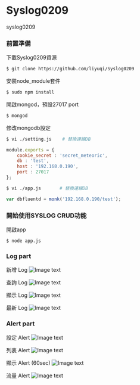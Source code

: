 # Syslog0209
syslog0209

### 前置準備

下載Syslog0209資源

```bash 
$ git clone https://github.com/liyuqi/Syslog0209
```


安裝node_module套件

```bash 
$ sudo npm install
```


開啟mongod，預設27017 port

```bash 
$ mongod
```

修改mongodb設定

```sh
$ vi ./setting.js    # 替換連線DB
```

```js
module.exports = {
	cookie_secret : 'secret_meteoric',
  	db : 'test',
  	host : '192.168.0.190',
	port : 27017
};
```

```sh
$ vi ./app.js       # 替換連線DB
```

```js
var dbfluentd = monk('192.168.0.190/test');
```

### 開始使用SYSLOG CRUD功能

開啟app

```bash
$ node app.js
```

### Log part

新增 Log
![Image text](https://github.com/liyuqi/Syslog0130/blob/master/example/syslog_CRUD_insert.png)

查詢 Log
![Image text](https://github.com/liyuqi/Syslog0130/blob/master/example/syslog_CRUD_query.png)

顯示 Log
![Image text](https://github.com/liyuqi/Syslog0130/blob/master/example/syslog_CRUD_query_result.png)

最新 Log
![Image text](https://github.com/liyuqi/Syslog0130/blob/master/example/syslog_CRUD_show_pagging.png)

### Alert part

設定 Alert
![Image text](https://github.com/liyuqi/Syslog0130/blob/master/example/syslog_ALERT_insert.png)

列表 Alert
![Image text](https://github.com/liyuqi/Syslog0130/blob/master/example/syslog_ALERT_list.png)

顯示 Alert (60sec)
![Image text](https://github.com/liyuqi/Syslog0130/blob/master/example/syslog_ALERT_display.png)

流量 Alert
![Image text](https://github.com/liyuqi/Syslog0130/blob/master/example/syslog_ALERT_event.png)